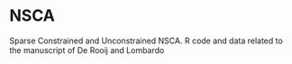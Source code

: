 # NSCA
Sparse Constrained and Unconstrained NSCA.
R code and data related to the manuscript of De Rooij and Lombardo
